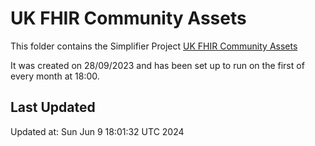 # UK FHIR Community Assets
This folder contains the Simplifier Project [UK FHIR Community Assets](https://simplifier.net/ukfhircommunityassets)

It was created on 28/09/2023 and has been set up to run on the first of every month at 18:00.

## Last Updated

Updated at: Sun Jun  9 18:01:32 UTC 2024
